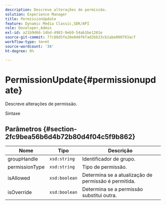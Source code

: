 ```yaml
---
description: Descreve alterações de permissão.
solution: Experience Manager
title: PermissionUpdate
feature: Dynamic Media Classic,SDK/API
role: Developer,Admin
exl-id: a21b9d66-14bd-4983-9eb9-54ab1be1261e
source-git-commit: 77c88d5fe20e048f6fad2bb23cb1abe090793acf
workflow-type: tm+mt
source-wordcount: '34'
ht-degree: 0%

---
```


# PermissionUpdate{#permissionupdate}

Descreve alterações de permissão.

Sintaxe

## Parâmetros {#section-2fc9bea56b6d4b72b80d4f04c5f9b862}

| Nome | Tipo | Descrição |
|---|---|---|
| groupHandle | `xsd:string` | Identificador de grupo. |
| permissionType | `xsd:string` | Tipo de permissão. |
| isAllowed | `xsd:boolean` | Determina se a atualização de permissão é permitida. |
| isOverride | `xsd:boolean` | Determina se a permissão substitui outra. |
